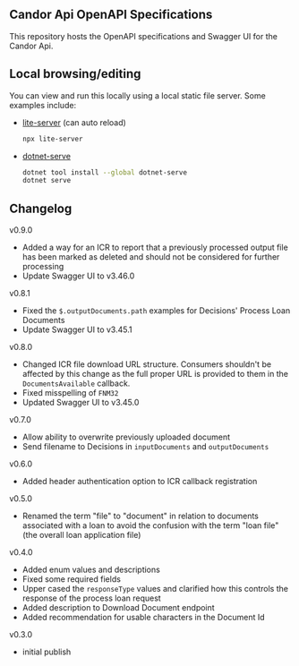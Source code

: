 ## Candor Api OpenAPI Specifications

This repository hosts the OpenAPI specifications and Swagger UI for the Candor Api. 

## Local browsing/editing

You can view and run this locally using a local static file server. Some examples include:

- [lite-server](https://github.com/johnpapa/lite-server) (can auto reload)

    ```sh
    npx lite-server
    ```

- [dotnet-serve](https://github.com/natemcmaster/dotnet-serve)

    ```sh
    dotnet tool install --global dotnet-serve
    dotnet serve
    ```

## Changelog

v0.9.0
- Added a way for an ICR to report that a previously processed output file has been marked as deleted and should not be considered for further processing
- Update Swagger UI to v3.46.0

v0.8.1
- Fixed the `$.outputDocuments.path` examples for Decisions' Process Loan Documents
- Update Swagger UI to v3.45.1

v0.8.0
- Changed ICR file download URL structure. Consumers shouldn't be affected by this change as the full proper URL is provided to them in the `DocumentsAvailable` callback.
- Fixed misspelling of `FNM32`
- Updated Swagger UI to v3.45.0

v0.7.0
- Allow ability to overwrite previously uploaded document
- Send filename to Decisions in `inputDocuments` and `outputDocuments`

v0.6.0
- Added header authentication option to ICR callback registration

v0.5.0
- Renamed the term "file" to "document" in relation to documents associated with a loan to avoid the confusion with the term "loan file" (the overall loan application file)

v0.4.0
- Added enum values and descriptions
- Fixed some required fields
- Upper cased the `responseType` values and clarified how this controls the response of the process loan request
- Added description to Download Document endpoint
- Added recommendation for usable characters in the Document Id

v0.3.0
- initial publish